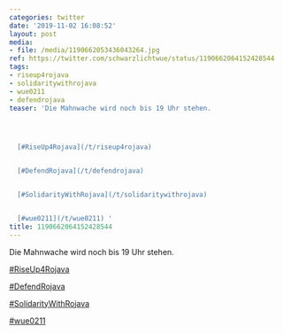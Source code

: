 ```yaml
---
categories: twitter
date: '2019-11-02 16:08:52'
layout: post
media:
- file: /media/1190662053436043264.jpg
ref: https://twitter.com/schwarzlichtwue/status/1190662064152428544
tags:
- riseup4rojava
- solidaritywithrojava
- wue0211
- defendrojava
teaser: 'Die Mahnwache wird noch bis 19 Uhr stehen.




  [#RiseUp4Rojava](/t/riseup4rojava)


  [#DefendRojava](/t/defendrojava)


  [#SolidarityWithRojava](/t/solidaritywithrojava)


  [#wue0211](/t/wue0211) '
title: 1190662064152428544
---
```

Die Mahnwache wird noch bis 19 Uhr stehen.



[#RiseUp4Rojava](/t/riseup4rojava)

[#DefendRojava](/t/defendrojava)

[#SolidarityWithRojava](/t/solidaritywithrojava)

[#wue0211](/t/wue0211) 